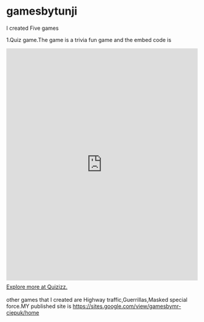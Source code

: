 # gamesbytunji
I created Five games

1.Quiz game.The game is a trivia fun game  and the embed code is <div style="width:100%;display:flex;flex-direction:column;gap:8px;min-height:635px;"><iframe src="https://quizizz.com/embed/quiz/62ff84efe32b10001d288496" title="States of Matter - Quizizz" style="flex:1;" frameBorder="0" allowfullscreen></iframe><a href="https://quizizz.com/admin?source=embedFrame" target="_blank">Explore more at Quizizz.</a></div>  
other games that I created are Highway traffic,Guerrillas,Masked special force.MY published site is https://sites.google.com/view/gamesbymr-ciepuk/home
